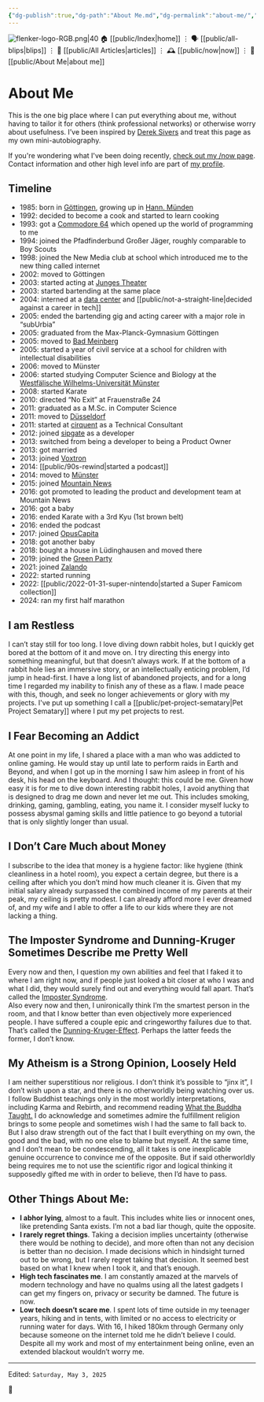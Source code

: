 ```yaml
---
{"dg-publish":true,"dg-path":"About Me.md","dg-permalink":"about-me/","permalink":"/about-me/","title":"About Me"}
---
```



<div class="transclusion internal-embed is-loaded"><div class="markdown-embed">




![flenker-logo-RGB.png|40](/img/user/attachments/flenker-logo-RGB.png)
🏠 [[public/Index\|home]]  ⋮ 🗣️ [[public/all-blips\|blips]] ⋮  📝 [[public/All Articles\|articles]]  ⋮ 🕰️ [[public/now\|now]] ⋮ 🪪 [[public/About Me\|about me]]


</div></div>


# About Me

This is the one big place where I can put everything about me, without having to tailor it for others (think professional networks) or otherwise worry about usefulness. I’ve been inspired by [Derek Sivers](https://sive.rs/about) and treat this page as my own mini-autobiography.

If you're wondering what I've been doing recently, [check out my /now page](https://philippflenker.com/now). Contact information and other high level info are part of [my profile](https://philippflenker.com).

## Timeline
- 1985: born in [Göttingen](https://en.wikipedia.org/wiki/G%C3%B6ttingen), growing up in [Hann. Münden](https://en.wikipedia.org/wiki/Hann._M%C3%BCnden)
- 1992: decided to become a cook and started to learn cooking
- 1993: got a [Commodore 64](https://en.wikipedia.org/wiki/Commodore_64) which opened up the world of programming to me
- 1994: joined the Pfadfinderbund Großer Jäger, roughly comparable to Boy Scouts
- 1998: joined the New Media club at school which introduced me to the new thing called internet
- 2002: moved to Göttingen
- 2003: started acting at [Junges Theater](https://www.junges-theater.de/)
- 2003: started bartending at the same place
- 2004: interned at a [data center](https://gwdg.de/en/) and [[public/not-a-straight-line\|decided against a career in tech]]
- 2005: ended the bartending gig and acting career with a major role in “subUrbia”
- 2005: graduated from the Max-Planck-Gymnasium Göttingen
- 2005: moved to [Bad Meinberg](https://maps.app.goo.gl/iu57ExENLwjNiFHC6?g_st=ic)
- 2005: started a year of civil service at a school for children with intellectual disabilities
- 2006: moved to Münster
- 2006: started studying Computer Science and Biology at the [Westfälische Wilhelms-Universität Münster](https://www.uni-muenster.de/de/)
- 2008: started Karate
- 2010: directed “No Exit” at Frauenstraße 24
- 2011: graduated as a M.Sc. in Computer Science
- 2011: moved to [Düsseldorf](https://en.wikipedia.org/wiki/D%C3%BCsseldorf)
- 2011: started at [cirquent](https://www.nttdata.com/global/en/) as a Technical Consultant
- 2012: joined [sipgate](https://en.wikipedia.org/wiki/Sipgate) as a developer
- 2013: switched from being a developer to being a Product Owner
- 2013: got married
- 2013: joined [Voxtron](https://www.enghouse.com/)
- 2014: [[public/90s-rewind\|started a podcast]]
- 2014: moved to [Münster](https://www.stadt-muenster.de/en/home)
- 2015: joined [Mountain News](https://www.mountainnews.com/)
- 2016: got promoted to leading the product and development team at Mountain News
- 2016: got a baby
- 2016: ended Karate with a 3rd Kyu (1st brown belt)
- 2016: ended the podcast
- 2017: joined [OpusCapita](https://opuscapita.com/)
- 2018: got another baby
- 2018: bought a house in Lüdinghausen and moved there
- 2019: joined the [Green Party](https://www.gruene.de/)
- 2021: joined [Zalando](https://www.zalando.de/)
- 2022: started running
- 2022: [[public/2022-01-31-super-nintendo\|started a Super Famicom collection]]
- 2024: ran my first half marathon

## I am Restless
I can’t stay still for too long. I love diving down rabbit holes, but I quickly get bored at the bottom of it and move on. I try directing this energy into something meaningful, but that doesn’t always work. If at the bottom of a rabbit hole lies an immersive story, or an intellectually enticing problem, I’d jump in head-first. I have a long list of abandoned projects, and for a long time I regarded my inability to finish any of these as a flaw. I made peace with this, though, and seek no longer achievements or glory with my projects. I've put up something I call a [[public/pet-project-sematary\|Pet Project Sematary]] where I put my pet projects to rest.

## I Fear Becoming an Addict
At one point in my life, I shared a place with a man who was addicted to online gaming. He would stay up until late to perform raids in Earth and Beyond, and when I got up in the morning I saw him asleep in front of his desk, his head on the keyboard. And I thought: this could be me. Given how easy it is for me to dive down interesting rabbit holes, I avoid anything that is designed to drag me down and never let me out. This includes smoking, drinking, gaming, gambling, eating, you name it. I consider myself lucky to possess abysmal gaming skills and little patience to go beyond a tutorial that is only slightly longer than usual.

## I Don’t Care Much about Money
I subscribe to the idea that money is a hygiene factor: like hygiene (think cleanliness in a hotel room), you expect a certain degree, but there is a ceiling after which you don’t mind how much cleaner it is. Given that my initial salary already surpassed the combined income of my parents at their peak, my ceiling is pretty modest.  I can already afford more I ever dreamed of, and my wife and I able to offer a life to our kids where they are not lacking a thing.

## The Imposter Syndrome and Dunning-Kruger Sometimes Describe me Pretty Well
Every now and then, I question my own abilities and feel that I faked it to where I am right now, and if people just looked a bit closer at who I was and what I did, they would surely find out and everything would fall apart. That’s called the [Imposter Syndrome](https://en.wikipedia.org/wiki/Impostor_syndrome).  
Also every now and then, I unironically think I’m the smartest person in the room, and that I know better than even objectively more experienced people. I have suffered a couple epic and cringeworthy failures due to that.  That’s called the [Dunning-Kruger-Effect](https://en.wikipedia.org/wiki/Dunning%E2%80%93Kruger_effect).
Perhaps the latter feeds the former, I don’t know.

## My Atheism is a Strong Opinion, Loosely Held
I am neither superstitious nor religious. I don’t think it’s possible to “jinx it”, I don’t wish upon a star, and there is no otherworldly being watching over us. I follow Buddhist teachings only in the most worldly interpretations, including Karma and Rebirth, and recommend reading [What the Buddha Taught.](https://www.amazon.com/-/de/What-Buddha-Taught-Expanded-Dhammapada/dp/0802130313)
I do acknowledge and sometimes admire the fulfillment religion brings to some people and sometimes wish I had the same to fall back to. But I also draw strength out of the fact that I built everything on my own, the good and the bad, with no one else to blame but myself.
At the same time, and I don’t mean to be condescending, all it takes is one inexplicable genuine occurrence to convince me of the opposite. But if said otherworldly being requires me to not use the scientific rigor and logical thinking it supposedly gifted me with in order to believe, then I’d have to pass.

## Other Things About Me:
- **I abhor lying**, almost to a fault. This includes white lies or innocent ones, like pretending Santa exists. I’m not a bad liar though, quite the opposite.
- **I rarely regret things**. Taking a decision implies uncertainty (otherwise there would be nothing to decide), and more often than not any decision is better than no decision. I made decisions which in hindsight turned out to be wrong, but I rarely regret taking that decision. It seemed best based on what I knew when I took it, and that’s enough.
- **High tech fascinates me**. I am constantly amazed at the marvels of modern technology and have no qualms using all the latest gadgets I can get my fingers on, privacy or security be damned. The future is now.
- **Low tech doesn’t scare me**. I spent lots of time outside in my teenager years, hiking and in tents, with limited or no access to electricity or running water for days. With 16, I hiked 180km through Germany only because someone on the internet told me he didn’t believe I could. Despite all my work and most of my entertainment being online, even an extended blackout wouldn’t worry me.

- - -
<p><span>Edited: <code>Saturday, May 3, 2025</code></span></p>
👾
